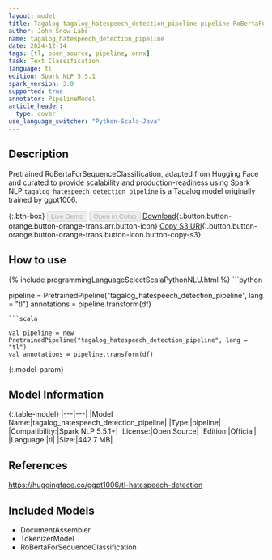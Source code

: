 ```yaml
---
layout: model
title: Tagalog tagalog_hatespeech_detection_pipeline pipeline RoBertaForSequenceClassification from ggpt1006
author: John Snow Labs
name: tagalog_hatespeech_detection_pipeline
date: 2024-12-14
tags: [tl, open_source, pipeline, onnx]
task: Text Classification
language: tl
edition: Spark NLP 5.5.1
spark_version: 3.0
supported: true
annotator: PipelineModel
article_header:
  type: cover
use_language_switcher: "Python-Scala-Java"
---
```


## Description

Pretrained RoBertaForSequenceClassification, adapted from Hugging Face and curated to provide scalability and production-readiness using Spark NLP.`tagalog_hatespeech_detection_pipeline` is a Tagalog model originally trained by ggpt1006.

{:.btn-box}
<button class="button button-orange" disabled>Live Demo</button>
<button class="button button-orange" disabled>Open in Colab</button>
[Download](https://s3.amazonaws.com/auxdata.johnsnowlabs.com/public/models/tagalog_hatespeech_detection_pipeline_tl_5.5.1_3.0_1734218060883.zip){:.button.button-orange.button-orange-trans.arr.button-icon}
[Copy S3 URI](s3://auxdata.johnsnowlabs.com/public/models/tagalog_hatespeech_detection_pipeline_tl_5.5.1_3.0_1734218060883.zip){:.button.button-orange.button-orange-trans.button-icon.button-copy-s3}

## How to use



<div class="tabs-box" markdown="1">
{% include programmingLanguageSelectScalaPythonNLU.html %}
```python

pipeline = PretrainedPipeline("tagalog_hatespeech_detection_pipeline", lang = "tl")
annotations =  pipeline.transform(df)   

```
```scala

val pipeline = new PretrainedPipeline("tagalog_hatespeech_detection_pipeline", lang = "tl")
val annotations = pipeline.transform(df)

```
</div>

{:.model-param}
## Model Information

{:.table-model}
|---|---|
|Model Name:|tagalog_hatespeech_detection_pipeline|
|Type:|pipeline|
|Compatibility:|Spark NLP 5.5.1+|
|License:|Open Source|
|Edition:|Official|
|Language:|tl|
|Size:|442.7 MB|

## References

https://huggingface.co/ggpt1006/tl-hatespeech-detection

## Included Models

- DocumentAssembler
- TokenizerModel
- RoBertaForSequenceClassification